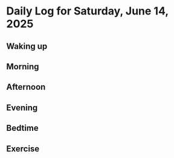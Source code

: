 # Daily Log for Saturday, June 14, 2025

## Waking up

## Morning

## Afternoon

## Evening

## Bedtime

## Exercise
